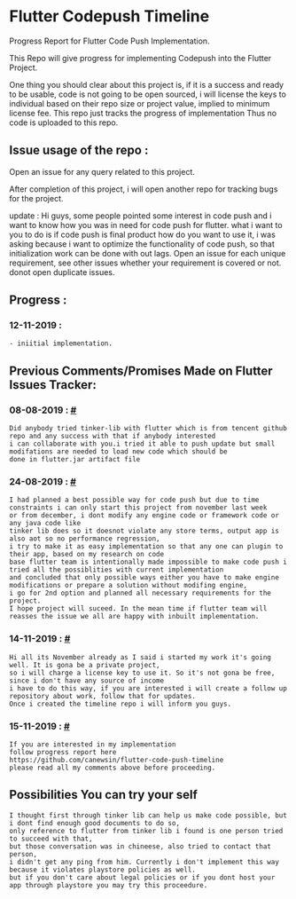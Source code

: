 #   Flutter Codepush Timeline
Progress Report for Flutter Code Push Implementation.

This Repo will give progress for implementing Codepush into the Flutter Project.

One thing you should clear about this project is, if it is a success and ready to be usable, code is not going to be open sourced, i will license the keys to individual based on their repo size or project value, implied to minimum license fee. This repo just tracks the progress of implementation Thus no code is uploaded to this repo.

## Issue usage of the repo :
Open an issue for any query related to this project.

After completion of this project, i will open another repo for tracking bugs for the project.

update :
Hi guys, some people pointed some interest in code push and i want to know how you was in need for code push for flutter. what i want to you to do is if code push is final product how do you want to use it, i was asking because i want to optimize the functionality of code push, so that initialization work can be done with out lags. Open an issue for each unique requirement, see other issues whether your requirement is covered or not. donot open duplicate issues.


## Progress :

### 12-11-2019 :
    - iniitial implementation.


## Previous Comments/Promises Made on Flutter Issues Tracker:

### 08-08-2019 : [#](https://github.com/flutter/flutter/issues/14330#issuecomment-519229004)
    Did anybody tried tinker-lib with flutter which is from tencent github repo and any success with that if anybody interested 
    i can collaborate with you.i tried it able to push update but small modifations are needed to load new code which should be 
    done in flutter.jar artifact file

### 24-08-2019 : [#](https://github.com/flutter/flutter/issues/14330#issuecomment-524423288)
    I had planned a best possible way for code push but due to time constraints i can only start this project from november last week 
    or from december, i dont modify any engine code or framework code or any java code like 
    tinker lib does so it doesnot violate any store terms, output app is also aot so no performance regression, 
    i try to make it as easy implementation so that any one can plugin to their app, based on my research on code 
    base flutter team is intentionally made impossible to make code push i tried all the possiblities with current implementation 
    and concluded that only possible ways either you have to make engine modifications or prepare a solution without modifing engine, 
    i go for 2nd option and planned all necessary requirements for the project. 
    I hope project will suceed. In the mean time if flutter team will reasses the issue we all are happy with inbuilt implementation.

### 14-11-2019 : [#](https://github.com/flutter/flutter/issues/14330#issuecomment-553743371)
    Hi all its November already as I said i started my work it's going well. It is gona be a private project, 
    so i will charge a license key to use it. So it's not gona be free, since i don't have any source of income 
    i have to do this way, if you are interested i will create a follow up repository about work, follow that for updates. 
    Once i created the timeline repo i will inform you guys.
    
### 15-11-2019 : [#](https://github.com/flutter/flutter/issues/14330#issuecomment-554223442)
    If you are interested in my implementation
    follow progress report here
    https://github.com/canewsin/flutter-code-push-timeline
    please read all my comments above before proceeding.

## Possibilities You can try your self
    I thought first through tinker lib can help us make code possible, but i dont find enough good documents to do so, 
    only reference to flutter from tinker lib i found is one person tried to succeed with that, 
    but those conversation was in chineese, also tried to contact that person, 
    i didn't get any ping from him. Currently i don't implement this way because it violates playstore policies as well. 
    but if you don't care about legal policies or if you dont host your app through playstore you may try this proceedure.
